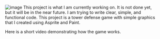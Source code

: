 ![image](https://github.com/TheBialy3/java-project/assets/107372713/b2f33134-5c1b-4ef7-a2f5-b144593415d8)
This project is what I am currently working on. It is not done yet, but it will be in the near future.
I am trying to write clear, simple, and functional code. This project is a tower defense game with simple graphics that I created using Asprite and Paint.

Here is a short video demonstrating how the game works.
